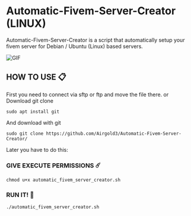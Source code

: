 # Automatic-Fivem-Server-Creator (LINUX)
 Automatic-Fivem-Server-Creator is a script that automatically setup your fivem server for Debian / Ubuntu (Linux) based servers.

![GIF](https://i.imgflip.com/5c80fb.gif)
## HOW TO USE 📋
First you need to connect via sftp or ftp and move the file there. or 
<br>
Download git clone
```
sudo apt install git
```
And download with git
```
sudo git clone https://github.com/Airgold3/Automatic-Fivem-Server-Creator/
```
Later you have to do this:
### GIVE EXECUTE PERMISSIONS ☄️
```
chmod u+x automatic_fivem_server_creator.sh
```
### RUN IT! 🚀 
```
./automatic_fivem_server_creator.sh
```
